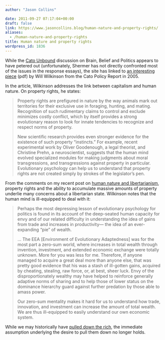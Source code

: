 ```yaml
---
author: "Jason Collins"

date: 2011-09-27 07:17:04+00:00
draft: false
link: https://www.jasoncollins.blog/human-nature-and-property-rights/
aliases:
  - /human-nature-and-property-rights
title: Human nature and property rights
wordpress_id: 1836
---
```


While the [Cato Unbound](http://www.cato-unbound.org/) discussion on Brain, Belief and Politics appears to have petered out (unfortunately, Shermer has not directly confronted most of the issues in the response essays), the site has linked to [an interesting piece](http://www.cato.org/pubs/policy_report/v27n1/cpr-27n1-1.pdf) (pdf) by Will Wilkinson from the Cato Policy Report in 2005.

In the article, Wilkinson addresses the link between capitalism and human nature. On property rights, he states:


<blockquote>Property rights are prefigured in nature by the way animals mark out territories for their exclusive use in foraging, hunting, and mating. Recognition of such rudimentary claims to control and exclude minimizes costly conflict, which by itself provides a strong evolutionary reason to look for innate tendencies to recognize and respect norms of property.

New scientific research provides even stronger evidence for the existence of such property “instincts.” For example, recent experimental work by Oliver Goodenough, a legal theorist, and Christine Prehn, a neuroscientist, suggests that the human mind evolved specialized modules for making judgments about moral transgressions, and transgressions against property in particular. Evolutionary psychology can help us to understand that property rights are not created simply by strokes of the legislator’s pen.</blockquote>


From the comments on my recent post on [human nature and libertarianism](https://www.jasoncollins.blog/human-nature-and-libertarianism/), property rights and the ability to accumulate massive amounts of property underlie many concerns about a libertarian state. Wilkinson notes that the human mind is ill-equipped to deal with it:


<blockquote>Perhaps the most depressing lesson of evolutionary psychology for politics is found in its account of the deep-seated human capacity for envy and of our related difficulty in understanding the idea of gains from trade and increases in productivity— the idea of an ever-expanding “pie” of wealth.

… The EEA [Environment of Evolutionary Adaptedness] was for the most part a zero-sum world, where increases in total wealth through invention, investment, and extended economic exchange were totally unknown. More for you was less for me. Therefore, if anyone managed to acquire a great deal more than anyone else, that was pretty good evidence that his was a stash of ill-gotten gains, acquired by cheating, stealing, raw force, or, at best, sheer luck. Envy of the disproportionately wealthy may have helped to reinforce generally adaptive norms of sharing and to help those of lower status on the dominance hierarchy guard against further predation by those able to amass power.

Our zero-sum mentality makes it hard for us to understand how trade, innovation, and investment can increase the amount of total wealth. We are thus ill-equipped to easily understand our own economic system.</blockquote>


While we may historically have [pulled down the rich](https://www.jasoncollins.blog/brooks-on-hunter-gatherers-and-egalitarianism/), the immediate assumption underlying the desire to pull them down no longer holds.

